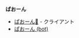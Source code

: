 <div>

**ぱおーん**

-   [ぱおーん🐘](/%E3%81%B1%E3%81%8A%E3%83%BC%E3%82%93%F0%9F%90%98 "ぱおーん🐘") - クライアント
-   [ぱおーん (bot)](/%E3%81%B1%E3%81%8A%E3%83%BC%E3%82%93_(bot) "ぱおーん (bot) (存在しないページ)")

</div>

